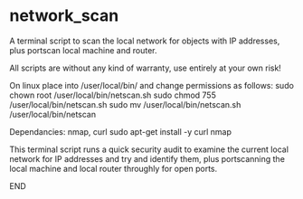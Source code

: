 # network_scan
A terminal script to scan the local network for objects with IP addresses, plus portscan local machine and router.

All scripts are without any kind of warranty, use entirely at your own risk!

On linux place into /user/local/bin/ and change permissions as follows: 
sudo chown root /user/local/bin/netscan.sh 
sudo chmod 755 /user/local/bin/netscan.sh
sudo mv /user/local/bin/netscan.sh /user/local/bin/netscan

Dependancies: nmap, curl
sudo apt-get install -y curl nmap

This terminal script runs a quick security audit to examine the current local network for IP addresses and try and identify them, plus portscanning the local machine and local router throughly for open ports.

END
